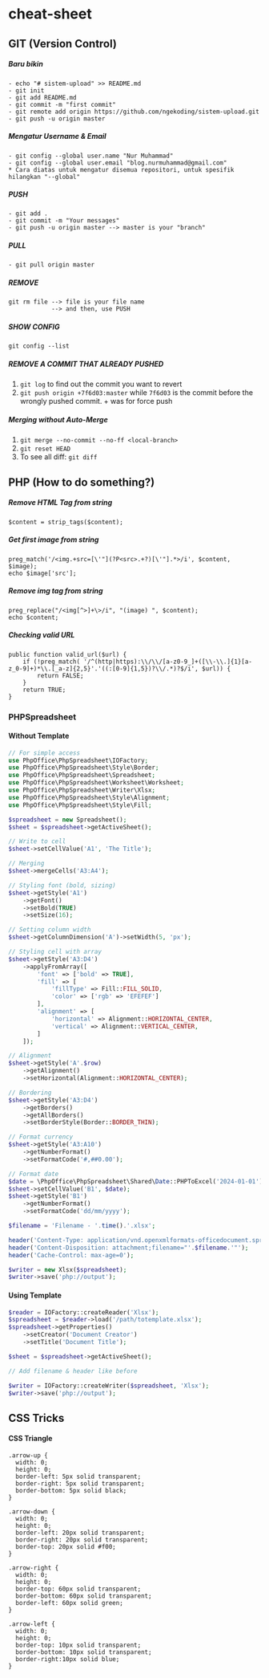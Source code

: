 # cheat-sheet
## GIT (Version Control)
##### Baru bikin
```
- echo "# sistem-upload" >> README.md
- git init
- git add README.md
- git commit -m "first commit"
- git remote add origin https://github.com/ngekoding/sistem-upload.git
- git push -u origin master
```
##### Mengatur Username & Email
```
- git config --global user.name "Nur Muhammad"
- git config --global user.email "blog.nurmuhammad@gmail.com"
* Cara diatas untuk mengatur disemua repositori, untuk spesifik hilangkan "--global"
```
##### PUSH
```
- git add .
- git commit -m "Your messages"
- git push -u origin master --> master is your "branch"
```
##### PULL
```
- git pull origin master
```
##### REMOVE
```
git rm file --> file is your file name
            --> and then, use PUSH
```
##### SHOW CONFIG
```
git config --list
```
##### REMOVE A COMMIT THAT ALREADY PUSHED
1. `git log` to find out the commit you want to revert
2. `git push origin +7f6d03:master` while `7f6d03` is the commit before the wrongly pushed commit. + was for force push

##### Merging without Auto-Merge
1. `git merge --no-commit --no-ff <local-branch>`
2. `git reset HEAD`
3. To see all diff: `git diff`

## PHP (How to do something?)
##### Remove HTML Tag from string
```
$content = strip_tags($content);
```
##### Get first image from string
```
preg_match('/<img.+src=[\'"](?P<src>.+?)[\'"].*>/i', $content, $image);
echo $image['src'];
```
##### Remove img tag from string
```
preg_replace("/<img[^>]+\>/i", "(image) ", $content);
echo $content;
```
##### Checking valid URL
```
public function valid_url($url) {
    if (!preg_match( '/^(http|https):\\/\\/[a-z0-9_]+([\\-\\.]{1}[a-z_0-9]+)*\\.[_a-z]{2,5}'.'((:[0-9]{1,5})?\\/.*)?$/i', $url)) {
        return FALSE;
    }
    return TRUE;
}
```

### PHPSpreadsheet

#### Without Template

```php
// For simple access
use PhpOffice\PhpSpreadsheet\IOFactory;
use PhpOffice\PhpSpreadsheet\Style\Border;
use PhpOffice\PhpSpreadsheet\Spreadsheet;
use PhpOffice\PhpSpreadsheet\Worksheet\Worksheet;
use PhpOffice\PhpSpreadsheet\Writer\Xlsx;
use PhpOffice\PhpSpreadsheet\Style\Alignment;
use PhpOffice\PhpSpreadsheet\Style\Fill;

$spreadsheet = new Spreadsheet();
$sheet = $spreadsheet->getActiveSheet();

// Write to cell
$sheet->setCellValue('A1', 'The Title');

// Merging
$sheet->mergeCells('A3:A4');

// Styling font (bold, sizing)
$sheet->getStyle('A1')
    ->getFont()
    ->setBold(TRUE)
    ->setSize(16);

// Setting column width
$sheet->getColumnDimension('A')->setWidth(5, 'px');

// Styling cell with array
$sheet->getStyle('A3:D4')
    ->applyFromArray([
        'font' => ['bold' => TRUE],
        'fill' => [
            'fillType' => Fill::FILL_SOLID,
            'color' => ['rgb' => 'EFEFEF'] 
        ],
        'alignment' => [
            'horizontal' => Alignment::HORIZONTAL_CENTER,
            'vertical' => Alignment::VERTICAL_CENTER,
        ]
    ]);

// Alignment
$sheet->getStyle('A'.$row)
    ->getAlignment()
    ->setHorizontal(Alignment::HORIZONTAL_CENTER);

// Bordering
$sheet->getStyle('A3:D4')
    ->getBorders()
    ->getAllBorders()
    ->setBorderStyle(Border::BORDER_THIN);

// Format currency
$sheet->getStyle('A3:A10')
    ->getNumberFormat()
    ->setFormatCode('#,##0.00');

// Format date
$date = \PhpOffice\PhpSpreadsheet\Shared\Date::PHPToExcel('2024-01-01'); // Requires to apply date format
$sheet->setCellValue('B1', $date);
$sheet->getStyle('B1')
    ->getNumberFormat()
    ->setFormatCode('dd/mm/yyyy');

$filename = 'Filename - '.time().'.xlsx';

header('Content-Type: application/vnd.openxmlformats-officedocument.spreadsheetml.sheet');
header('Content-Disposition: attachment;filename="'.$filename.'"');
header('Cache-Control: max-age=0');

$writer = new Xlsx($spreadsheet);
$writer->save('php://output');
```

#### Using Template

```php
$reader = IOFactory::createReader('Xlsx');
$spreadsheet = $reader->load('/path/totemplate.xlsx');
$spreadsheet->getProperties()
    ->setCreator('Document Creator')
    ->setTitle('Document Title');

$sheet = $spreadsheet->getActiveSheet();

// Add filename & header like before

$writer = IOFactory::createWriter($spreadsheet, 'Xlsx');
$writer->save('php://output');
```

## CSS Tricks
#### CSS Triangle
```
.arrow-up {
  width: 0; 
  height: 0; 
  border-left: 5px solid transparent;
  border-right: 5px solid transparent;
  border-bottom: 5px solid black;
}

.arrow-down {
  width: 0; 
  height: 0; 
  border-left: 20px solid transparent;
  border-right: 20px solid transparent;
  border-top: 20px solid #f00;
}

.arrow-right {
  width: 0; 
  height: 0; 
  border-top: 60px solid transparent;
  border-bottom: 60px solid transparent;
  border-left: 60px solid green;
}

.arrow-left {
  width: 0; 
  height: 0; 
  border-top: 10px solid transparent;
  border-bottom: 10px solid transparent; 
  border-right:10px solid blue; 
}
```
